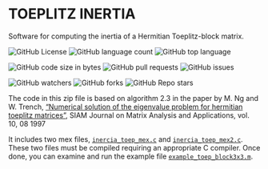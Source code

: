 # TOEPLITZ INERTIA

Software for computing the inertia of a Hermitian Toeplitz-block matrix.

![GitHub License](https://img.shields.io/github/license/GTAC-ITEAM-UPV/toeplitz_intertia)
![GitHub language count](https://img.shields.io/github/languages/count/GTAC-ITEAM-UPV/toeplitz_intertia)
![GitHub top language](https://img.shields.io/github/languages/top/GTAC-ITEAM-UPV/toeplitz_intertia)

![GitHub code size in bytes](https://img.shields.io/github/languages/code-size/GTAC-ITEAM-UPV/toeplitz_intertia)
![GitHub pull requests](https://img.shields.io/github/issues-pr-raw/GTAC-ITEAM-UPV/toeplitz_intertia)
![GitHub issues](https://img.shields.io/github/issues/GTAC-ITEAM-UPV/toeplitz_intertia)

![GitHub watchers](https://img.shields.io/github/watchers/GTAC-ITEAM-UPV/toeplitz_intertia)
![GitHub forks](https://img.shields.io/github/forks/GTAC-ITEAM-UPV/toeplitz_intertia)
![GitHub Repo stars](https://img.shields.io/github/stars/GTAC-ITEAM-UPV/toeplitz_intertia)



The code in this zip file is based on algorithm 2.3 in the paper 
by M. Ng and W. Trench, [“Numerical solution of the eigenvalue problem for hermitian toeplitz matrices”](https://www.researchgate.net/publication/2653424_Numerical_Solution_of_the_Eigenvalue_Problem_for_Hermitian_Toeplitz_Matrices), 
SIAM Journal on Matrix Analysis and Applications, vol. 10, 08 1997




It includes two mex files, [`inercia_toep_mex.c`](./inercia_toep_mex.c) and [`inercia_toep_mex2.c`](./inercia_toep_mex2.c). These two files must be compiled requiring an appropriate  C compiler.
Once done, you can examine and run the example file [`example_toep_block3x3.m`](./example_toep_block3x3.m).


